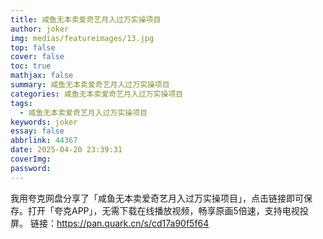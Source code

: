 ```yaml
---
title: 咸鱼无本卖爱奇艺月入过万实操项目
author: joker
img: medias/featureimages/13.jpg
top: false
cover: false
toc: true
mathjax: false
summary: 咸鱼无本卖爱奇艺月入过万实操项目
categories: 咸鱼无本卖爱奇艺月入过万实操项目
tags:
  - 咸鱼无本卖爱奇艺月入过万实操项目
keywords: joker
essay: false
abbrlink: 44367
date: 2025-04-20 23:39:31
coverImg:
password:
---
```


我用夸克网盘分享了「咸鱼无本卖爱奇艺月入过万实操项目」，点击链接即可保存。打开「夸克APP」，无需下载在线播放视频，畅享原画5倍速，支持电视投屏。
链接：https://pan.quark.cn/s/cd17a90f5f64
